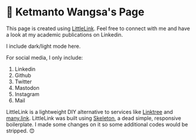 # 🔗 Ketmanto Wangsa's Page
This page is created using [LittleLink](https://github.com/sethcottle/littlelink).
Feel free to connect with me and have a look at my academic publications on Linkedin. 

I include dark/light mode here.

For social media, I only include: 
1. Linkedin
2. Github
3. Twitter
4. Mastodon
5. Instagram
6. Mail 

LittleLink is a lightweight DIY alternative to services like [Linktree](https://linktr.ee)
and [many.link](https://many.link/). LittleLink was built using [Skeleton](http://getskeleton.com/), a dead simple, responsive boilerplate. 
I made some changes on it so some additional codes would be stripped.  😊


